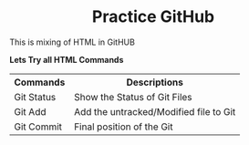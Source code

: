 <h1 align=center>Practice GitHub</h1>
<p>This is mixing of HTML in GitHUB</p>
<b>Lets Try all HTML Commands</b>
<table align=center>
  <tr>
    <th>Commands</th>
    <th>Descriptions</th>
  </tr>
  <tr>
    <td>Git Status</td>
    <td>Show the Status of Git Files</td>
  </tr>
  <tr>
    <td>Git Add</td>
    <td>Add the untracked/Modified file to Git</td>
  </tr>
  <tr>
    <td>Git Commit</td>
    <td>Final position of the Git</td>
  </tr>
</table>
